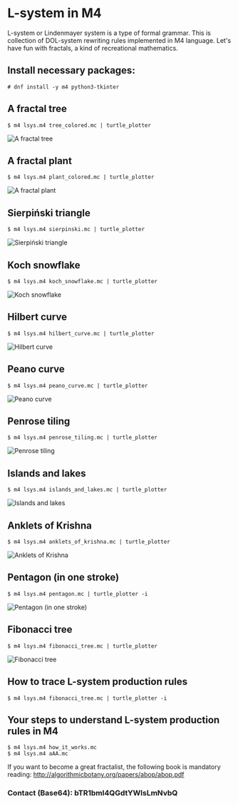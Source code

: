 # L-system in M4
L-system or Lindenmayer system is a type of formal grammar.
This is collection of DOL-system rewriting rules implemented in M4 language.
Let's have fun with fractals, a kind of recreational mathematics.

## Install necessary packages:
```
# dnf install -y m4 python3-tkinter
```
## A fractal tree
```
$ m4 lsys.m4 tree_colored.mc | turtle_plotter
```
![A fractal tree](img/tree.png?raw=true "A tree (young parts are green, old are brown)")

## A fractal plant
```
$ m4 lsys.m4 plant_colored.mc | turtle_plotter
```
![A fractal plant](img/plant.png?raw=true "A plant (young parts are green, old are brown)")

## Sierpiński triangle
```
$ m4 lsys.m4 sierpinski.mc | turtle_plotter
```
![Sierpiński triangle](img/triangle.png?raw=true "Sierpiński triangle")

## Koch snowflake
```
$ m4 lsys.m4 koch_snowflake.mc | turtle_plotter
```
![Koch snowflake](img/koch.png?raw=true "Koch snowflake")

## Hilbert curve
```
$ m4 lsys.m4 hilbert_curve.mc | turtle_plotter
```
![Hilbert curve](img/hilbert.png?raw=true "Hilbert curve")

## Peano curve
```
$ m4 lsys.m4 peano_curve.mc | turtle_plotter
```
![Peano curve](img/peano.png?raw=true "Peano curve")

## Penrose tiling
```
$ m4 lsys.m4 penrose_tiling.mc | turtle_plotter
```
![Penrose tiling](img/penrose.png?raw=true "Penrose tiling")

## Islands and lakes
```
$ m4 lsys.m4 islands_and_lakes.mc | turtle_plotter
```
![Islands and lakes](img/islands.png?raw=true "Islands and lakes")

## Anklets of Krishna
```
$ m4 lsys.m4 anklets_of_krishna.mc | turtle_plotter
```
![Anklets of Krishna](img/anklets.png?raw=true "Anklets of Krishna")

## Pentagon (in one stroke)
```
$ m4 lsys.m4 pentagon.mc | turtle_plotter -i
```
![Pentagon (in one stroke)](img/pentagon.png?raw=true "Pentagon (in one stroke)")

## Fibonacci tree
```
$ m4 lsys.m4 fibonacci_tree.mc | turtle_plotter
```
![Fibonacci tree](img/fibonacci.png?raw=true "Fibonacci tree")

## How to trace L-system production rules
```
$ m4 lsys.m4 fibonacci_tree.mc | turtle_plotter -i
```
## Your steps to understand L-system production rules in M4
```
$ m4 lsys.m4 how_it_works.mc
$ m4 lsys.m4 aAA.mc
```
If you want to become a great fractalist, the following book is mandatory reading:
http://algorithmicbotany.org/papers/abop/abop.pdf

### Contact (Base64): bTR1bml4QGdtYWlsLmNvbQ
